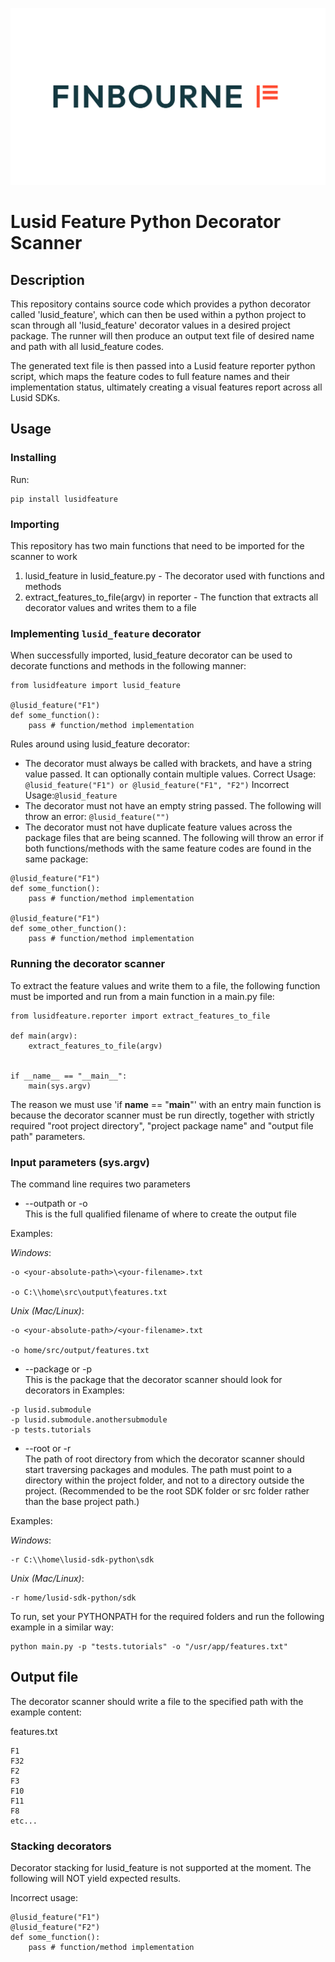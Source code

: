 ![LUSID_by_Finbourne](./resources/Finbourne_Logo_Teal.svg)

# Lusid Feature Python Decorator Scanner

## Description

This repository contains source code which provides a python decorator called 'lusid_feature', which can then be used
within a python project to scan through all 'lusid_feature' decorator values in a desired project package. The runner
will then produce an output text file of desired name and path with all lusid_feature codes.

The generated text file is then passed into a Lusid feature reporter python script, which maps the feature codes to 
full feature names and their implementation status, ultimately creating a visual features report across all Lusid SDKs.

## Usage

### Installing

Run:
```
pip install lusidfeature
```

### Importing

This repository has two main functions that need to be imported for the scanner to work

1. lusid_feature in lusid_feature.py - The decorator used with functions and methods
2. extract_features_to_file(argv) in reporter - The function that extracts all decorator values and writes them to a file

### Implementing `lusid_feature` decorator

When successfully imported, lusid_feature decorator can be used to decorate functions and methods in the following manner: 

```
from lusidfeature import lusid_feature

@lusid_feature("F1")
def some_function():
    pass # function/method implementation
```

Rules around using lusid_feature decorator:
- The decorator must always be called with brackets, and have a string value passed. It can optionally contain multiple values.
Correct Usage: ```@lusid_feature("F1") or @lusid_feature("F1", "F2")``` 
Incorrect Usage:```@lusid_feature```
- The decorator must not have an empty string passed. The following will throw an error: 
```@lusid_feature("")```
- The decorator must not have duplicate feature values across the package files that are being scanned. 
The following will throw an error if both functions/methods with the same feature codes are found in the same package:
```
@lusid_feature("F1")
def some_function():
    pass # function/method implementation

@lusid_feature("F1")
def some_other_function():
    pass # function/method implementation
```


### Running the decorator scanner

To extract the feature values and write them to a file, the following function must be imported and run from a main function in a main.py file:

```
from lusidfeature.reporter import extract_features_to_file

def main(argv):
    extract_features_to_file(argv)


if __name__ == "__main__":
    main(sys.argv)

```

The reason we must use 'if __name__ == "__main__"' with an entry main function is because the decorator scanner 
must be run directly, together with strictly required "root project directory", "project package name" 
and "output file path" parameters.


### Input parameters (sys.argv)

The command line requires two parameters

- --outpath or -o <br>
This is the full qualified filename of where to create the output file

Examples:

_Windows_:
```
-o <your-absolute-path>\<your-filename>.txt

-o C:\\home\src\output\features.txt
```

_Unix (Mac/Linux)_:
```
-o <your-absolute-path>/<your-filename>.txt

-o home/src/output/features.txt
```
- --package or -p <br>
This is the package that the decorator scanner should look for decorators in
Examples:
```
-p lusid.submodule
-p lusid.submodule.anothersubmodule
-p tests.tutorials
```

- --root or -r <br>
The path of root directory from which the decorator scanner should start traversing packages and modules. 
The path must point to a directory within the project folder, and not to a directory outside the project. 
(Recommended to be the root SDK folder or src folder rather than the base project path.)

Examples:

_Windows_:
```
-r C:\\home\lusid-sdk-python\sdk
```

_Unix (Mac/Linux)_:
```
-r home/lusid-sdk-python/sdk
```

To run, set your PYTHONPATH for the required folders and run the following example in a similar way:

```
python main.py -p "tests.tutorials" -o "/usr/app/features.txt"
```

## Output file

The decorator scanner should write a file to the specified path with the example content:

features.txt

```
F1
F32
F2
F3
F10
F11
F8
etc...
```

### Stacking decorators

Decorator stacking for lusid_feature is not supported at the moment. The following will NOT yield expected results.

Incorrect usage:

```
@lusid_feature("F1")
@lusid_feature("F2")
def some_function():
    pass # function/method implementation
```
